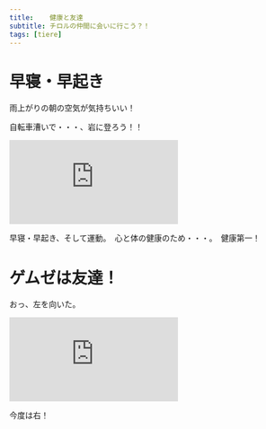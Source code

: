 ```yaml
---
title:    健康と友達
subtitle: チロルの仲間に会いに行こう？！
tags: [tiere]
---
```


# 早寝・早起き

雨上がりの朝の空気が気持ちいい！　　

自転車漕いで・・・、岩に登ろう！！

![20240801martinswand](https://piwigo.schickl.de/i.php?/upload/2024/08/02/20240802154757-3d39afe9-me.jpg)

早寝・早起き、そして運動。　心と体の健康のため・・・。　健康第一！


# ゲムゼは友達！

おっ、左を向いた。

![20240801gemuseql](https://piwigo.schickl.de/i.php?/upload/2024/08/02/20240802152049-3daf8f74-me.jpg)

今度は右！

